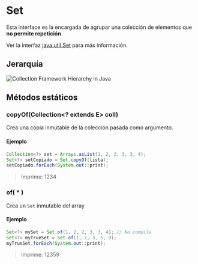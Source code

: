 # Set
Esta interface es la encargada de agrupar una colección de elementos que **no permite repetición**

Ver la interfaz [java.util.Set](https://docs.oracle.com/en/java/javase/17/docs/api/java.base/java/util/Set.html) para más información.

## Jerarquía

![Collection Framework Hierarchy in Java](https://techvidvan.com/tutorials/wp-content/uploads/sites/2/2020/03/collection-framework-hierarchy-in-java.jpg)

## Métodos estáticos

### copyOf(Collection<? extends E> coll)

Crea una copia inmutable de la colección pasada como argumento.

#### Ejemplo

```java
Collection<?> set = Arrays.asList(1, 2, 2, 3, 3, 4);
Set<?> setCopiado = Set.copyOf(lista);
setCopiado.forEach(System.out::print);
```
> Imprime: 1234

### of( * )
Crea un `Set` inmutable del array

#### Ejemplo
```java
Set<?> mySet = Set.of(1, 2, 2, 3, 3, 4); // No compila
Set<?> myTrueSet = Set.of(1, 2, 3, 5, 9);
myTrueSet.forEach(System.out::print);
```
> Imprime: 12359

